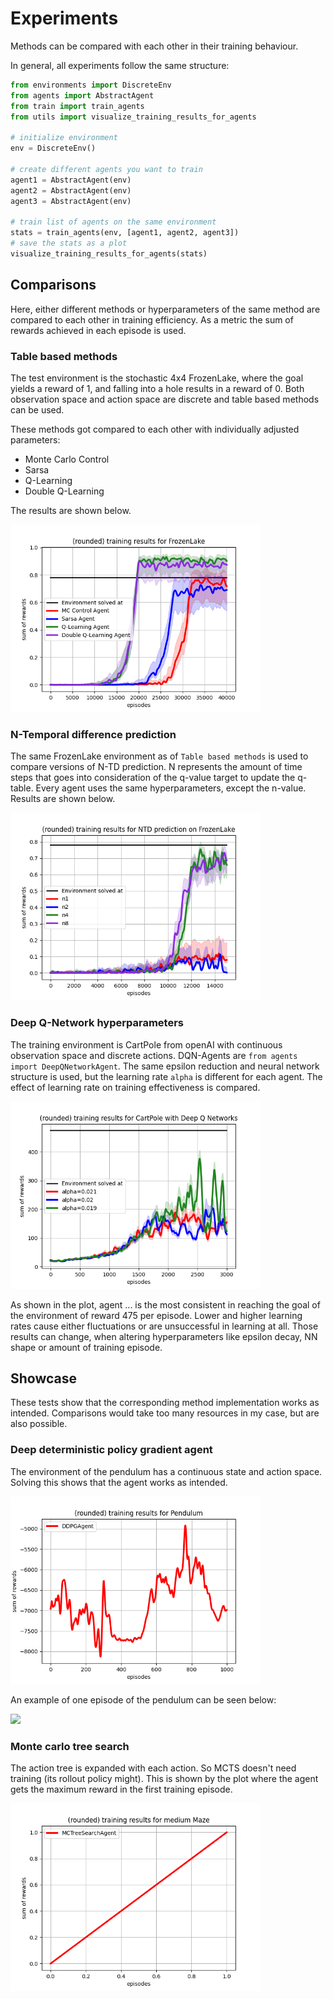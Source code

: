 # Experiments

Methods can be compared with each other in their training behaviour.  

In general, all experiments follow the same structure: 

```python
from environments import DiscreteEnv
from agents import AbstractAgent
from train import train_agents
from utils import visualize_training_results_for_agents

# initialize environment
env = DiscreteEnv()

# create different agents you want to train
agent1 = AbstractAgent(env)
agent2 = AbstractAgent(env)
agent3 = AbstractAgent(env)

# train list of agents on the same environment
stats = train_agents(env, [agent1, agent2, agent3])
# save the stats as a plot
visualize_training_results_for_agents(stats)
```

## Comparisons

Here, either different methods or hyperparameters of the same method are compared to each other in 
training efficiency. As a metric the sum of rewards achieved in each episode is used.   

### Table based methods
The test environment is the stochastic 4x4 FrozenLake, where the goal yields a reward of 1, and falling into a hole
results in a reward of 0. Both observation space and action space are discrete and table based methods can be used. 

These methods got compared to each other with individually adjusted parameters: 
- Monte Carlo Control
- Sarsa
- Q-Learning
- Double Q-Learning

The results are shown below. 

<img src="./plots/table_based_models_frozen_lake.png" width="400" />

### N-Temporal difference prediction

The same FrozenLake environment as of `Table based methods` is used to compare versions of N-TD prediction. 
N represents the amount of time steps that goes into consideration of the q-value target to update the q-table. 
Every agent uses the same hyperparameters, except the n-value. Results are shown below.   

<img src="./plots/comparison_n_step_td_prediction.png" width="400" />

### Deep Q-Network hyperparameters
The training environment is CartPole from openAI with continuous observation space and discrete actions. 
DQN-Agents are `from agents import DeepQNetworkAgent`. The same epsilon reduction and neural network structure
is used, but the learning rate `alpha` is different for each agent. 
The effect of learning rate on training effectiveness is compared.   

<img src="./plots/comparison_dqn_cart_pole.png" width="400" />

As shown in the plot, agent ... is the most consistent in reaching the goal of the environment of reward 475 per episode. 
Lower and higher learning rates cause either fluctuations or are unsuccessful in learning at all. 
Those results can change, when altering hyperparameters like epsilon decay, NN shape or amount of training episode.  


## Showcase
These tests show that the corresponding method implementation works as intended. Comparisons would
take too many resources in my case, but are also possible. 

### Deep deterministic policy gradient agent
The environment of the pendulum has a continuous state and action space. Solving this shows that
the agent works as intended. 

<img src="./plots/ddpg_on_pendulum.png" width="400" />

An example of one episode of the pendulum can be seen below:

<img src="./plots/mcts_on_medium_maze.gif" width="40" />

### Monte carlo tree search
The action tree is expanded with each action. So MCTS doesn't need training (its rollout policy might). 
This is shown by the plot where the agent gets the maximum reward in the first training episode. 

<img src="./plots/mcts_on_medium_maze.png" width="400" />
  
